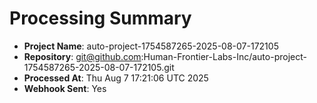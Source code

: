 # Processing Summary

- **Project Name**: auto-project-1754587265-2025-08-07-172105
- **Repository**: git@github.com:Human-Frontier-Labs-Inc/auto-project-1754587265-2025-08-07-172105.git
- **Processed At**: Thu Aug  7 17:21:06 UTC 2025
- **Webhook Sent**: Yes

